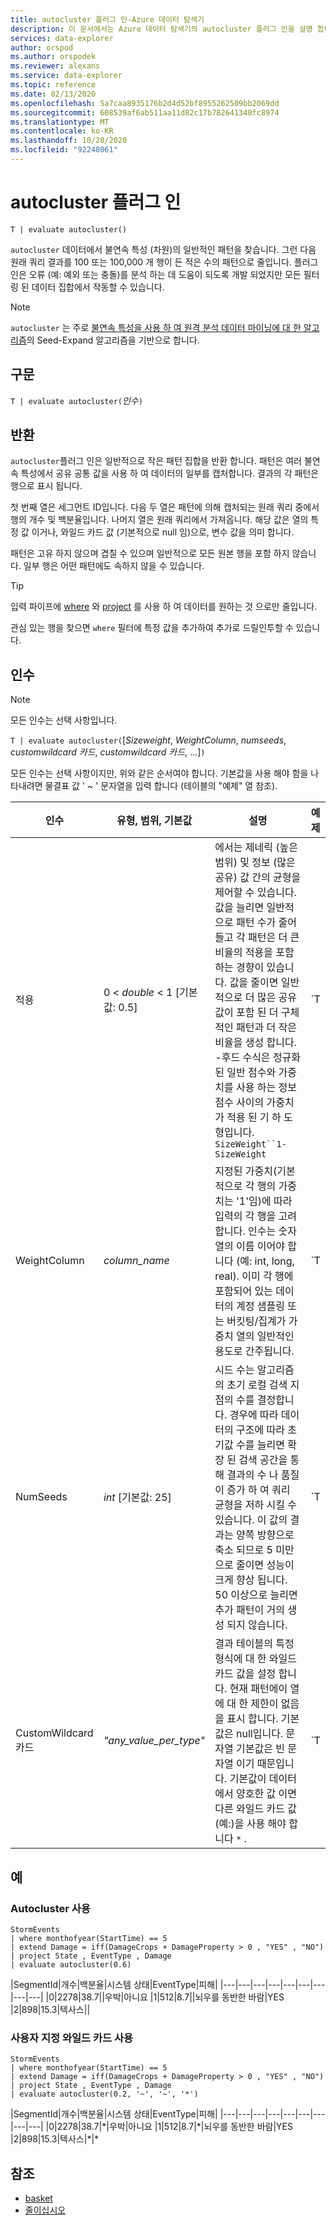 ```yaml
---
title: autocluster 플러그 인-Azure 데이터 탐색기
description: 이 문서에서는 Azure 데이터 탐색기의 autocluster 플러그 인을 설명 합니다.
services: data-explorer
author: orspod
ms.author: orspodek
ms.reviewer: alexans
ms.service: data-explorer
ms.topic: reference
ms.date: 02/13/2020
ms.openlocfilehash: 5a7caa8935176b2d4d52bf8955262509bb2069dd
ms.sourcegitcommit: 608539af6ab511aa11d82c17b782641340fc8974
ms.translationtype: MT
ms.contentlocale: ko-KR
ms.lasthandoff: 10/20/2020
ms.locfileid: "92248061"
---
```

# <a name="autocluster-plugin"></a>autocluster 플러그 인

```kusto
T | evaluate autocluster()
```

`autocluster` 데이터에서 불연속 특성 (차원)의 일반적인 패턴을 찾습니다. 그런 다음 원래 쿼리 결과를 100 또는 100,000 개 행이 든 적은 수의 패턴으로 줄입니다. 플러그 인은 오류 (예: 예외 또는 충돌)를 분석 하는 데 도움이 되도록 개발 되었지만 모든 필터링 된 데이터 집합에서 작동할 수 있습니다.

> [!NOTE]
> `autocluster` 는 주로 [불연속 특성을 사용 하 여 원격 분석 데이터 마이닝에 대 한 알고리즘](https://www.scitepress.org/DigitalLibrary/PublicationsDetail.aspx?ID=d5kcrO+cpEU=&t=1)의 Seed-Expand 알고리즘을 기반으로 합니다. 


## <a name="syntax"></a>구문

`T | evaluate autocluster(`*인수*`)`

## <a name="returns"></a>반환

`autocluster`플러그 인은 일반적으로 작은 패턴 집합을 반환 합니다. 패턴은 여러 불연속 특성에서 공유 공통 값을 사용 하 여 데이터의 일부를 캡처합니다. 결과의 각 패턴은 행으로 표시 됩니다.

첫 번째 열은 세그먼트 ID입니다. 다음 두 열은 패턴에 의해 캡처되는 원래 쿼리 중에서 행의 개수 및 백분율입니다. 나머지 열은 원래 쿼리에서 가져옵니다. 해당 값은 열의 특정 값 이거나, 와일드 카드 값 (기본적으로 null 임)으로, 변수 값을 의미 합니다.

패턴은 고유 하지 않으며 겹칠 수 있으며 일반적으로 모든 원본 행을 포함 하지 않습니다. 일부 행은 어떤 패턴에도 속하지 않을 수 있습니다.

> [!TIP]
> 입력 파이프에 [where](./whereoperator.md) 와 [project](./projectoperator.md) 를 사용 하 여 데이터를 원하는 것 으로만 줄입니다.
>
> 관심 있는 행을 찾으면 `where` 필터에 특정 값을 추가하여 추가로 드릴인투할 수 있습니다.

## <a name="arguments"></a>인수 

> [!NOTE] 
> 모든 인수는 선택 사항입니다.

`T | evaluate autocluster(`[*Sizeweight*, *WeightColumn*, *numseeds*, *customwildcard 카드*, *customwildcard 카드*, ...]`)`

모든 인수는 선택 사항이지만, 위와 같은 순서여야 합니다. 기본값을 사용 해야 함을 나타내려면 물결표 값 ' ~ ' 문자열을 입력 합니다 (테이블의 "예제" 열 참조).

|인수        | 유형, 범위, 기본값              |설명                | 예제                                        |
|----------------|-----------------------------------|---------------------------|------------------------------------------------|
| 적용     | 0 < *double* < 1 [기본값: 0.5]   | 에서는 제네릭 (높은 범위) 및 정보 (많은 공유) 값 간의 균형을 제어할 수 있습니다. 값을 늘리면 일반적으로 패턴 수가 줄어들고 각 패턴은 더 큰 비율의 적용을 포함 하는 경향이 있습니다. 값을 줄이면 일반적으로 더 많은 공유 값이 포함 된 더 구체적인 패턴과 더 작은 비율을 생성 합니다. -후드 수식은 정규화 된 일반 점수와 가중치를 사용 하는 정보 점수 사이의 가중치가 적용 된 기 하 도형입니다. `SizeWeight``1-SizeWeight`                   | `T | evaluate autocluster(0.8)`                |
|WeightColumn    | *column_name*                     | 지정된 가중치(기본적으로 각 행의 가중치는 '1'임)에 따라 입력의 각 행을 고려합니다. 인수는 숫자 열의 이름 이어야 합니다 (예: int, long, real). 이미 각 행에 포함되어 있는 데이터의 계정 샘플링 또는 버킷팅/집계가 가중치 열의 일반적인 용도로 간주됩니다.                                                                                                       | `T | evaluate autocluster('~', sample_Count)` | 
| NumSeeds        | *int* [기본값: 25]              | 시드 수는 알고리즘의 초기 로컬 검색 지점의 수를 결정합니다. 경우에 따라 데이터의 구조에 따라 초기값 수를 늘리면 확장 된 검색 공간을 통해 결과의 수 나 품질이 증가 하 여 쿼리 균형을 저하 시킬 수 있습니다. 이 값의 결과는 양쪽 방향으로 축소 되므로 5 미만으로 줄이면 성능이 크게 향상 됩니다. 50 이상으로 늘리면 추가 패턴이 거의 생성 되지 않습니다.                                         | `T | evaluate autocluster('~', '~', 15)`       |
| CustomWildcard 카드  | *"any_value_per_type"*           | 결과 테이블의 특정 형식에 대 한 와일드 카드 값을 설정 합니다. 현재 패턴에이 열에 대 한 제한이 없음을 표시 합니다. 기본값은 null입니다. 문자열 기본값은 빈 문자열 이기 때문입니다. 기본값이 데이터에서 양호한 값 이면 다른 와일드 카드 값 (예:)을 사용 해야 합니다 `*` .                                                                                                                | `T | evaluate autocluster('~', '~', '~', '*', int(-1), double(-1), long(0), datetime(1900-1-1))` |

## <a name="examples"></a>예

### <a name="using-autocluster"></a>Autocluster 사용

<!-- csl: https://help.kusto.windows.net:443/Samples -->
```kusto
StormEvents 
| where monthofyear(StartTime) == 5
| extend Damage = iff(DamageCrops + DamageProperty > 0 , "YES" , "NO")
| project State , EventType , Damage
| evaluate autocluster(0.6)
```

|SegmentId|개수|백분율|시스템 상태|EventType|피해|
|---|---|---|---|---|---|---|---|---|
|0|2278|38.7||우박|아니요
|1|512|8.7||뇌우를 동반한 바람|YES
|2|898|15.3|텍사스||

### <a name="using-custom-wildcards"></a>사용자 지정 와일드 카드 사용

<!-- csl: https://help.kusto.windows.net:443/Samples -->
```kusto
StormEvents 
| where monthofyear(StartTime) == 5
| extend Damage = iff(DamageCrops + DamageProperty > 0 , "YES" , "NO")
| project State , EventType , Damage 
| evaluate autocluster(0.2, '~', '~', '*')
```

|SegmentId|개수|백분율|시스템 상태|EventType|피해|
|---|---|---|---|---|---|---|---|---|
|0|2278|38.7|\*|우박|아니요
|1|512|8.7|\*|뇌우를 동반한 바람|YES
|2|898|15.3|텍사스|\*|\*

## <a name="see-also"></a>참조

* [basket](./basketplugin.md)
* [줄이십시오](./reduceoperator.md)
